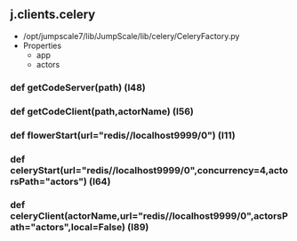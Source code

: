 ## j.clients.celery

- /opt/jumpscale7/lib/JumpScale/lib/celery/CeleryFactory.py
- Properties
    - app
    - actors

### def getCodeServer(path) (l48)

### def getCodeClient(path,actorName) (l56)

### def flowerStart(url="redis//localhost9999/0") (l11)

### def celeryStart(url="redis//localhost9999/0",concurrency=4,actorsPath="actors") (l64)

### def celeryClient(actorName,url="redis//localhost9999/0",actorsPath="actors",local=False) (l89)

